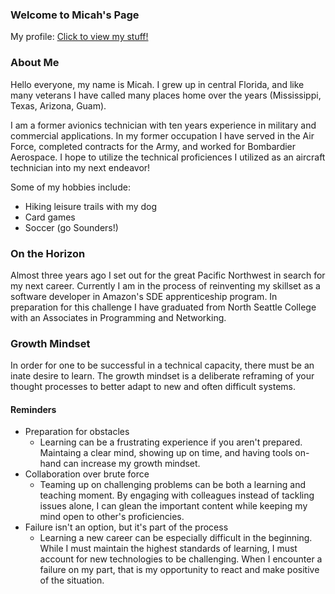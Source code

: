 ### Welcome to Micah's Page
My profile: [Click to view my stuff!](https://github.com/micahThor)

### About Me
Hello everyone, my name is Micah.  I grew up in central Florida, and like many veterans I have called many places home over the years (Mississippi, Texas, Arizona, Guam).  

I am a former avionics technician with ten years experience in military and commercial applications.  In my former occupation I have served in the Air Force, completed contracts for the Army, and worked for Bombardier Aerospace.  I hope to utilize the technical proficiences I utilized as an aircraft technician into my next endeavor!

Some of my hobbies include:
* Hiking leisure trails with my dog
* Card games
* Soccer (go Sounders!)


### On the Horizon
Almost three years ago I set out for the great Pacific Northwest in search for my next career.  Currently I am in the process of reinventing my skillset as a software developer in Amazon's SDE apprenticeship program.  In preparation for this challenge I have graduated from North Seattle College with an Associates in Programming and Networking.


### Growth Mindset
In order for one to be successful in a technical capacity, there must be an inate desire to learn.  The growth mindset is a deliberate reframing of your thought processes to better adapt to new and often difficult systems.  
#### Reminders
- Preparation for obstacles
   - Learning can be a frustrating experience if you aren't prepared.  Maintaing a clear mind, showing up on time, and having tools on-hand can increase my growth mindset.
- Collaboration over brute force
   - Teaming up on challenging problems can be both a learning and teaching moment.  By engaging with colleagues instead of tackling issues alone, I can glean the important content while keeping my mind open to other's proficiencies.
- Failure isn't an option, but it's part of the process
   - Learning a new career can be especially difficult in the beginning.  While I must maintain the highest standards of learning, I must account for new technologies to be challenging.  When I encounter a failure on my part, that is my opportunity to react and make positive of the situation. 

